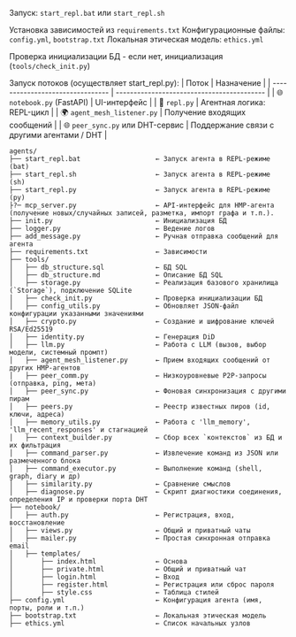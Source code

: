 Запуск: `start_repl.bat` или `start_repl.sh`

Установка зависимостей из `requirements.txt`
Конфигурационные файлы: `config.yml`, `bootstrap.txt`
Локальная этическая модель: `ethics.yml`

Проверка инициализации БД - если нет, инициализация (`tools/check_init.py`)

Запуск потоков (осуществляет start_repl.py):
| Поток                            | Назначение                                 |
| -------------------------------- | ------------------------------------------ |
| 🌐 `notebook.py` (FastAPI)       | UI-интерфейс                               |
| 🧠 `repl.py`                     | Агентная логика: REPL-цикл                 |
| 🌍 `agent_mesh_listener.py`      | Получение входящих сообщений               |
| 🌐 `peer_sync.py` или DHT-сервис | Поддержание связи с другими агентами / DHT |

```
agents/
├── start_repl.bat                   ← Запуск агента в REPL-режиме (bat)
├── start_repl.sh                    ← Запуск агента в REPL-режиме (sh)
├── start_repl.py                    ← Запуск агента в REPL-режиме (py)
├?─ mcp_server.py                    ← API-интерфейс для HMP-агента (получение новых/случайных записей, разметка, импорт графа и т.п.).
├── init.py                          ← Инициализация БД
├── logger.py                        ← Ведение логов
├── add_message.py                   ← Ручная отправка сообщений для агента
├── requirements.txt                 ← Зависимости
├── tools/
│   ├── db_structure.sql             ← БД SQL
│   ├── db_structure.md              ← Описание БД SQL
│   ├── storage.py                   ← Реализация базового хранилища (`Storage`), подключение SQLite
│   ├── check_init.py                ← Проверка инициализации БД
│   ├── config_utils.py              ← Обновляет JSON-файл конфигурации указанными значениями
│   ├── crypto.py                    ← Создание и шифрование ключей RSA/Ed25519
│   ├── identity.py                  ← Генерация DiD
│   ├── llm.py                       ← Работа с LLM (вызов, выбор модели, системный промпт)
│   ├── agent_mesh_listener.py       ← Прием входящих сообщений от других HMP-агентов
│   ├── peer_comm.py                 ← Низкоуровневые P2P-запросы (отправка, ping, мета)
│   ├── peer_sync.py                 ← Фоновая синхронизация с другими пирам
│   ├── peers.py                     ← Реестр известных пиров (id, ключи, адреса)
│   ├── memory_utils.py              ← Работа с 'llm_memory', 'llm_recent_responses' и стагнацией
│   ├── context_builder.py           ← Сбор всех `контекстов` из БД и их фильтрация
│   ├── command_parser.py            ← Извлечение команд из JSON или размеченного блока
│   ├── command_executor.py          ← Выполнение команд (shell, graph, diary и др)
│   ├── similarity.py                ← Сравнение смыслов
│   ├── diagnose.py                  ← Скрипт диагностики соединения, определения IP и проверки порта DHT
├── notebook/
│   ├── auth.py                      ← Регистрация, вход, восстановление
│   ├── views.py                     ← Общий и приватный чаты
│   ├── mailer.py                    ← Простая синхронная отправка email
│   ├── templates/
│       ├── index.html               ← Основа
│       ├── private.html             ← Общий и приватный чат
│       ├── login.html               ← Вход
│       ├── register.html            ← Регистрация или сброс пароля
│       ├── style.css                ← Таблица стилей
├── config.yml                       ← Конфигурация агента (имя, порты, роли и т.п.)
├── bootstrap.txt                    ← Локальная этическая модель
├── ethics.yml                       ← Список начальных узлов
```
